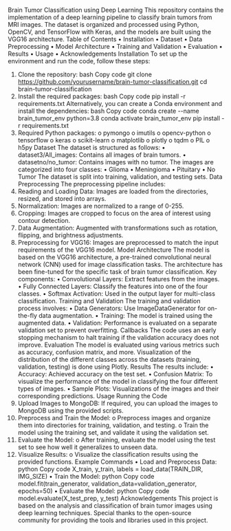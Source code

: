 Brain Tumor Classification using Deep Learning
This repository contains the implementation of a deep learning pipeline to classify brain tumors from MRI images. The dataset is organized and processed using Python, OpenCV, and TensorFlow with Keras, and the models are built using the VGG16 architecture.
Table of Contents
•	Installation
•	Dataset
•	Data Preprocessing
•	Model Architecture
•	Training and Validation
•	Evaluation
•	Results
•	Usage
•	Acknowledgements
Installation
To set up the environment and run the code, follow these steps:
1.	Clone the repository:
bash
Copy code
git clone https://github.com/yourusername/brain-tumor-classification.git
cd brain-tumor-classification
2.	Install the required packages:
bash
Copy code
pip install -r requirements.txt
Alternatively, you can create a Conda environment and install the dependencies:
bash
Copy code
conda create --name brain_tumor_env python=3.8
conda activate brain_tumor_env
pip install -r requirements.txt
3.	Required Python packages:
o	pymongo
o	imutils
o	opencv-python
o	tensorflow
o	keras
o	scikit-learn
o	matplotlib
o	plotly
o	tqdm
o	PIL
o	h5py
Dataset
The dataset is structured as follows:
•	dataset3/All_images: Contains all images of brain tumors.
•	datasetno/no_tumor: Contains images with no tumor.
The images are categorized into four classes:
•	Glioma
•	Meningioma
•	Pituitary
•	No Tumor
The dataset is split into training, validation, and testing sets.
Data Preprocessing
The preprocessing pipeline includes:
1.	Reading and Loading Data: Images are loaded from the directories, resized, and stored into arrays.
2.	Normalization: Images are normalized to a range of 0-255.
3.	Cropping: Images are cropped to focus on the area of interest using contour detection.
4.	Data Augmentation: Augmented with transformations such as rotation, flipping, and brightness adjustments.
5.	Preprocessing for VGG16: Images are preprocessed to match the input requirements of the VGG16 model.
Model Architecture
The model is based on the VGG16 architecture, a pre-trained convolutional neural network (CNN) used for image classification tasks. The architecture has been fine-tuned for the specific task of brain tumor classification.
Key components:
•	Convolutional Layers: Extract features from the images.
•	Fully Connected Layers: Classify the features into one of the four classes.
•	Softmax Activation: Used in the output layer for multi-class classification.
Training and Validation
The training and validation process involves:
•	Data Generators: Use ImageDataGenerator for on-the-fly data augmentation.
•	Training: The model is trained using the augmented data.
•	Validation: Performance is evaluated on a separate validation set to prevent overfitting.
Callbacks
The code uses an early stopping mechanism to halt training if the validation accuracy does not improve.
Evaluation
The model is evaluated using various metrics such as accuracy, confusion matrix, and more. Visualization of the distribution of the different classes across the datasets (training, validation, testing) is done using Plotly.
Results
The results include:
•	Accuracy: Achieved accuracy on the test set.
•	Confusion Matrix: To visualize the performance of the model in classifying the four different types of images.
•	Sample Plots: Visualizations of the images and their corresponding predictions.
Usage
Running the Code
1.	Upload Images to MongoDB: If required, you can upload the images to MongoDB using the provided scripts.
2.	Preprocess and Train the Model:
o	Preprocess images and organize them into directories for training, validation, and testing.
o	Train the model using the training set, and validate it using the validation set.
3.	Evaluate the Model:
o	After training, evaluate the model using the test set to see how well it generalizes to unseen data.
4.	Visualize Results:
o	Visualize the classification results using the provided functions.
Example Commands
•	Load and Preprocess Data:
python
Copy code
X_train, y_train, labels = load_data(TRAIN_DIR, IMG_SIZE)
•	Train the Model:
python
Copy code
model.fit(train_generator, validation_data=validation_generator, epochs=50)
•	Evaluate the Model:
python
Copy code
model.evaluate(X_test_prep, y_test)
Acknowledgements
This project is based on the analysis and classification of brain tumor images using deep learning techniques. Special thanks to the open-source community for providing the tools and libraries used in this project.

